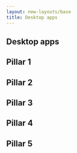 ```yaml
---
layout: new-layouts/base
title: Desktop apps
---
```


<section id="pillar-0" class="section">
    <h2 id="pillar-1-title">Desktop apps</h2>
</section>

<section id="pillar-1" class="section">
    <h2 id="pillar-2-title">Pillar 1</h2>
</section>

<section id="pillar-2" class="section">
    <h2 id="pillar-2-title">Pillar 2</h2>
</section>

<section id="pillar-3" class="section">
    <h2 id="pillar-3-title">Pillar 3</h2>
</section>

<section id="pillar-4" class="section">
    <h2 id="pillar-4-title">Pillar 4</h2>
</section>

<section id="pillar-5" class="section">
    <h2 id="pillar-5-title">Pillar 5</h2>
</section>
